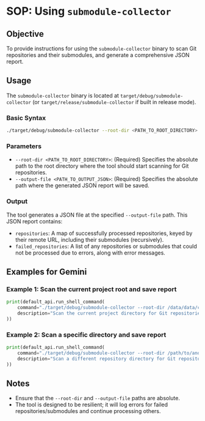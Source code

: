 # SOP: Using `submodule-collector`

## Objective

To provide instructions for using the `submodule-collector` binary to scan Git repositories and their submodules, and generate a comprehensive JSON report.

## Usage

The `submodule-collector` binary is located at `target/debug/submodule-collector` (or `target/release/submodule-collector` if built in release mode).

### Basic Syntax

```bash
./target/debug/submodule-collector --root-dir <PATH_TO_ROOT_DIRECTORY> --output-file <PATH_TO_OUTPUT_JSON>
```

### Parameters

*   `--root-dir <PATH_TO_ROOT_DIRECTORY>`: (Required) Specifies the absolute path to the root directory where the tool should start scanning for Git repositories.
*   `--output-file <PATH_TO_OUTPUT_JSON>`: (Required) Specifies the absolute path where the generated JSON report will be saved.

### Output

The tool generates a JSON file at the specified `--output-file` path. This JSON report contains:

*   `repositories`: A map of successfully processed repositories, keyed by their remote URL, including their submodules (recursively).
*   `failed_repositories`: A list of any repositories or submodules that could not be processed due to errors, along with error messages.

## Examples for Gemini

### Example 1: Scan the current project root and save report

```python
print(default_api.run_shell_command(
    command="./target/debug/submodule-collector --root-dir /data/data/com.termux.nix/files/home/pick-up-nix/source/github/meta-introspector/submodules --output-file /data/data/com.termux.nix/files/home/pick-up-nix/source/github/meta-introspector/submodules/submodule_report.json",
    description="Scan the current project directory for Git repositories and submodules, and save the report to submodule_report.json."
))
```

### Example 2: Scan a specific directory and save report

```python
print(default_api.run_shell_command(
    command="./target/debug/submodule-collector --root-dir /path/to/another/repo --output-file /path/to/another/repo/submodule_report.json",
    description="Scan a different repository directory for Git repositories and submodules, and save the report."
))
```

## Notes

*   Ensure that the `--root-dir` and `--output-file` paths are absolute.
*   The tool is designed to be resilient; it will log errors for failed repositories/submodules and continue processing others.
